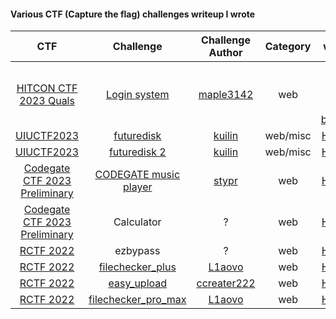 #### Various CTF (Capture the flag) challenges writeup I wrote

|CTF|Challenge|Challenge Author|Category|writeup|
|:-:|:-:|:-:|:-:|:-:|
|[HITCON CTF 2023 Quals](https://ctftime.org/event/2019)|[Login system](https://github.com/maple3142/My-CTF-Challenges/tree/master/HITCON%20CTF%202023/Login%20System)|[maple3142](https://github.com/maple3142)|web|[Github](TBD) (co-written with [bazumo](https://github.com/bazumo))
|[UIUCTF2023](https://ctftime.org/event/1899/)|[futuredisk](https://github.com/sigpwny/UIUCTF-2023-Public/tree/main/challenges/web/futuredisk)|[kuilin](https://github.com/likuilin)|web/misc|[HackMD](https://hackmd.io/@pilvar/ByznZMLF3#futuredisk)
|[UIUCTF2023](https://ctftime.org/event/1899/)|[futuredisk 2](https://github.com/sigpwny/UIUCTF-2023-Public/tree/main/challenges/web/futuredisk2)|[kuilin](https://github.com/likuilin)|web/misc|[HackMD](https://hackmd.io/@pilvar/ByznZMLF3#futuredisk-2)
|[Codegate CTF 2023 Preliminary](https://ctftime.org/event/2006/)|[CODEGATE music player](https://github.com/stypr/my-ctf-challenges/tree/master/2023_Codegate_Quals/CODEGATE-Music-Player)|[stypr](https://github.com/stypr)|web|[HackMD](https://hackmd.io/@pilvar/SJAVBmhDh#CODEGATE-Music-Player)
|[Codegate CTF 2023 Preliminary](https://ctftime.org/event/2006/)|Calculator|?|web|[HackMD](https://hackmd.io/@pilvar/SJAVBmhDh#Calculator)
|[RCTF 2022](https://ctftime.org/event/1806)|ezbypass|?|web|[HackMD](https://hackmd.io/@94y7q597ST2hNdB9lbTJhA/S1wJr4Bds#ezbypass)
|[RCTF 2022](https://ctftime.org/event/1806)|[filechecker_plus](https://github.com/L1aovo/my-ctf-challenges/tree/main/RCTF2022/filechecker_min)|[L1aovo](https://github.com/L1aovo)|web|[HackMD](https://hackmd.io/@94y7q597ST2hNdB9lbTJhA/S1wJr4Bds#filechecker_plus)
|[RCTF 2022](https://ctftime.org/event/1806)|[easy_upload](https://github.com/ccreater222/my-ctf-challenges/tree/master/RCTF2022/easy_upload)|[ccreater222](https://github.com/ccreater222)|web|[HackMD](https://hackmd.io/@94y7q597ST2hNdB9lbTJhA/S1wJr4Bds#easy_upload)
|[RCTF 2022](https://ctftime.org/event/1806)|[filechecker_pro_max](https://github.com/L1aovo/my-ctf-challenges/tree/main/RCTF2022/filechecker_pro_max)|[L1aovo](https://github.com/L1aovo)|web|[HackMD](https://hackmd.io/@94y7q597ST2hNdB9lbTJhA/S1wJr4Bds#filechecker_pro_max)
